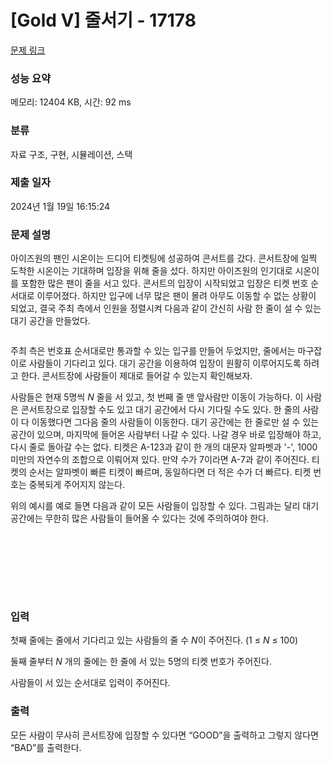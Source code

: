 # [Gold V] 줄서기 - 17178 

[문제 링크](https://www.acmicpc.net/problem/17178) 

### 성능 요약

메모리: 12404 KB, 시간: 92 ms

### 분류

자료 구조, 구현, 시뮬레이션, 스택

### 제출 일자

2024년 1월 19일 16:15:24

### 문제 설명

<p>아이즈원의 팬인 시온이는 드디어 티켓팅에 성공하여 콘서트를 갔다. 콘서트장에 일찍 도착한 시온이는 기대하며 입장을 위해 줄을 섰다. 하지만 아이즈원의 인기대로 시온이를 포함한 많은 팬이 줄을 서고 있다. 콘서트의 입장이 시작되었고 입장은 티켓 번호 순서대로 이루어졌다. 하지만 입구에 너무 많은 팬이 몰려 아무도 이동할 수 없는 상황이 되었고, 결국 주최 측에서 인원을 정렬시켜 다음과 같이 간신히 사람 한 줄이 설 수 있는 대기 공간을 만들었다.</p>

<p style="text-align: center;"><img alt="" src="https://upload.acmicpc.net/bc504cb9-71fa-4df1-8ad9-0575a0203262/-/preview/"></p>

<p>주최 측은 번호표 순서대로만 통과할 수 있는 입구를 만들어 두었지만, 줄에서는 마구잡이로 사람들이 기다리고 있다. 대기 공간을 이용하여 입장이 원활히 이루어지도록 하려고 한다. 콘서트장에 사람들이 제대로 들어갈 수 있는지 확인해보자.</p>

<p>사람들은 현재 5명씩 <em>N </em>줄을 서 있고, 첫 번째 줄 맨 앞사람만 이동이 가능하다. 이 사람은 콘서트장으로 입장할 수도 있고 대기 공간에서 다시 기다릴 수도 있다. 한 줄의 사람이 다 이동했다면 그다음 줄의 사람들이 이동한다. 대기 공간에는 한 줄로만 설 수 있는 공간이 있으며, 마지막에 들어온 사람부터 나갈 수 있다. 나갈 경우 바로 입장해야 하고, 다시 줄로 돌아갈 수는 없다. 티켓은 A-123과 같이 한 개의 대문자 알파벳과 '-', 1000 미만의 자연수의 조합으로 이뤄어져 있다. 만약 수가 7이라면 A-7과 같이 주어진다. 티켓의 순서는 알파벳이 빠른 티켓이 빠르며, 동일하다면 더 적은 수가 더 빠르다. 티켓 번호는 중복되게 주어지지 않는다.</p>

<p>위의 예시를 예로 들면 다음과 같이 모든 사람들이 입장할 수 있다. 그림과는 달리 대기 공간에는 무한히 많은 사람들이 들어올 수 있다는 것에 주의하여야 한다.</p>

<p style="text-align: center;"><img alt="" src="https://upload.acmicpc.net/9827f814-14b0-4334-8af0-10a89be7a623/-/preview/"></p>

<p style="text-align: center;"><img alt="" src="https://upload.acmicpc.net/d21ef9b6-6de8-4640-8822-b142f4cccf6c/-/preview/"></p>

<p style="text-align: center;"><img alt="" src="https://upload.acmicpc.net/8af4d04f-6fa2-40d4-ad4c-d21cd50f8389/-/preview/"></p>

<p style="text-align: center;"><img alt="" src="https://upload.acmicpc.net/6ce1200a-d930-4d6a-9a45-f785857737b8/-/preview/"></p>

<p style="text-align: center;"><img alt="" src="https://upload.acmicpc.net/828c1fd8-a5d8-4728-980a-f7371db21328/-/preview/"></p>

<p style="text-align: center;"><img alt="" src="https://upload.acmicpc.net/aa24fa18-f5cb-4a1c-9fd7-e88c38bd1c31/-/preview/"></p>

<p style="text-align: center;"><img alt="" src="https://upload.acmicpc.net/4433b135-81c3-4b12-9431-e761c71dd6cd/-/preview/"></p>

<p style="text-align: center;"><img alt="" src="https://upload.acmicpc.net/052561a8-730e-43ab-b929-2ebe0d6ff31d/-/preview/"></p>

### 입력 

 <p>첫째 줄에는 줄에서 기다리고 있는 사람들의 줄 수 <em>N</em>이 주어진다. (1 ≤ <em>N</em> ≤ 100)</p>

<p>둘째 줄부터 <em>N </em>개의 줄에는 한 줄에 서 있는 5명의 티켓 번호가 주어진다.</p>

<p>사람들이 서 있는 순서대로 입력이 주어진다.</p>

### 출력 

 <p>모든 사람이 무사히 콘서트장에 입장할 수 있다면 “GOOD”을 출력하고 그렇지 않다면 “BAD”를 출력한다.</p>

